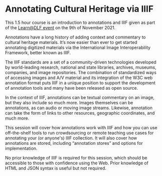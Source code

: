 # Annotating Cultural Heritage via IIIF

This 1.5 hour course is an introduction to annotations and IIIF given as part of the [Learn@DLF event](https://forum2021.diglib.org/learndlf/) on the 9th of November 2021. 

Annotations have a long history of adding context and commentary to cultural heritage materials. It’s now easier than ever to get started annotating digitized materials via the International Image Interoperability Framework, better known as IIIF.

The IIIF standards are a set of a community-driven technologies developed by world-leading research, national and state libraries, archives, museums, companies, and image repositories. The combination of standardized ways of accessing images and A/V material and its integration of the W3C web annotation format puts IIIF in a unique position to support the development of annotation tools and many have been released as open source.

In the context of IIIF, annotations can be textual commentary on an image, but they also include so much more. Images themselves can be annotations, as can audio or moving image streams. Likewise, annotation can take the form of links to other resources, geographic coordinates, and much more.

This session will cover how annotations work with IIIF and how you can use off-the-shelf tools to run crowdsourcing or remote teaching use cases for annotating your (or anyone's) IIIF collection. It will also cover how annotations are stored, including “annotation stores” and options for implementation. 

No prior knowledge of IIIF is required for this session, which should be accessible to those with confidence using the Web. Prior knowledge of HTML and JSON syntax is useful but not required.
